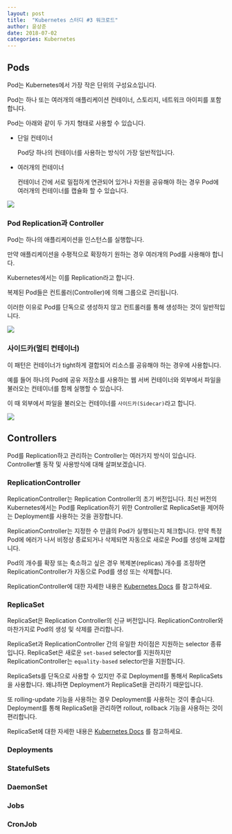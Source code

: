 ```yaml
---
layout: post
title:  "Kubernetes 스터디 #3 워크로드"
author: 윤상준
date: 2018-07-02
categories: Kubernetes
---
```


## Pods

Pod는 Kubernetes에서 가장 작은 단위의 구성요소입니다.

Pod는 하나 또는 여러개의 애플리케이션 컨테이너, 스토리지, 네트워크 아이피를 포함합니다.

Pod는 아래와 같이 두 가지 형태로 사용할 수 있습니다.

- 단일 컨테이너

  Pod당 하나의 컨테이너를 사용하는 방식이 가장 일반적입니다.

- 여러개의 컨테이너

  컨테이너 간에 서로 밀접하게 연관되어 있거나 자원을 공유해야 하는 경우 Pod에 여러개의 컨테이너를 캡슐화 할 수 있습니다.

![](/blog/assets/images/kubernetes/kubernetes-workload-pod.png)

### Pod Replication과 Controller

Pod는 하나의 애플리케이션을 인스턴스를 실행합니다.

만약 애플리케이션을 수평적으로 확장하기 원하는 경우 여러개의 Pod를 사용해야 합니다.

Kubernetes에서는 이를 Replication라고 합니다.

복제된 Pod들은 컨트롤러(Controller)에 의해 그룹으로 관리됩니다.

이러한 이유로 Pod를 단독으로 생성하지 않고 컨트롤러를 통해 생성하는 것이 일반적입니다.

![](/blog/assets/images/kubernetes/kubernetes-workload-pod-replication-and-controller.png)

### 사이드카(멀티 컨테이너)

이 패턴은 컨테이너가 tight하게 결합되어 리소스를 공유해야 하는 경우에 사용합니다.

예를 들어 하나의 Pod에 공유 저장소를 사용하는 웹 서버 컨테이너와 외부에서 파일을 불러오는 컨테이너를 함께 실행할 수 있습니다.

이 때 외부에서 파일을 불러오는 컨테이너를 `사이드카(Sidecar)`라고 합니다.

![](/blog/assets/images/kubernetes/kubernetes-workload-pod-sidecar.png)

## Controllers

Pod를 Replication하고 관리하는 Controller는 여러가지 방식이 있습니다.
Controller별 동작 및 사용방식에 대해 살펴보겠습니다.

### ReplicationController

ReplicationController는 Replication Controller의 초기 버전입니다.
최신 버전의 Kubernetes에서는 Pod를 Replication하기 위한 Controller로 ReplicaSet을 제어하는 Deployment를 사용하는 것을 권장합니다.

ReplicationController는 지정한 수 만큼의 Pod가 실행되는지 체크합니다.
만약 특정 Pod에 에러가 나서 비정상 종료되거나 삭제되면 자동으로 새로운 Pod를 생성해 교체합니다.

Pod의 개수를 확장 또는 축소하고 싶은 경우 복제본(replicas) 개수를 조정하면 ReplicationController가 자동으로 Pod를 생성 또는 삭제합니다.

ReplicationController에 대한 자세한 내용은
[Kubernetes Docs](https://kubernetes.io/docs/concepts/workloads/controllers/replicationcontroller/)
를 참고하세요.

### ReplicaSet

ReplicaSet은 Replication Controller의 신규 버전입니다. ReplicationController와 마찬가지로 Pod의 생성 및 삭제를 관리합니다.

ReplicaSet과 ReplicationController 간의 유일한 차이점은 지원하는 selector 종류입니다.
ReplicaSet은 새로운 `set-based` selector를 지원하지만 ReplicationController는 `equality-based` selector만을 지원합니다.

ReplicaSets를 단독으로 사용할 수 있지만 주로 Deployment를 통해서 ReplicaSets을 사용합니다.
왜냐하면 Deployment가 ReplicaSet을 관리하기 때문입니다.

또 rolling-update 기능을 사용하는 경우 Deployment를 사용하는 것이 좋습니다.
Deployment를 통해 ReplicaSet을 관리하면 rollout, rollback 기능을 사용하는 것이 편리합니다.

ReplicaSet에 대한 자세한 내용은
[Kubernetes Docs](https://kubernetes.io/docs/concepts/workloads/controllers/replicaset/)
를 참고하세요.

### Deployments



### StatefulSets

### DaemonSet

### Jobs

### CronJob
